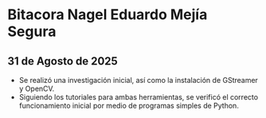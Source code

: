 # Bitacora Nagel Eduardo Mejía Segura

## 31 de Agosto de 2025

- Se realizó una investigación inicial, así como la instalación de GStreamer y OpenCV.
- Siguiendo los tutoriales para ambas herramientas, se verificó el correcto funcionamiento inicial por medio de programas simples de Python.